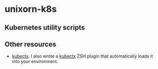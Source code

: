 # unixorn-k8s

## Kubernetes utility scripts

## Other resources

* [kubectx](https://github.com/ahmetb/kubectx). I also wrote a [kubectx](https://github.com/unixorn/kubectx-zshplugin) ZSH plugin that automatically loads it into your environment.
